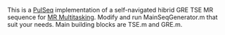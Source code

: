 This is a [PulSeq](https://pulseq.github.io/) implementation of a self-navigated hibrid GRE TSE MR sequence for [MR Multitasking](https://www.nature.com/articles/s41551-018-0217-y). Modify and run MainSeqGenerator.m that suit your needs.
Main building blocks are TSE.m and GRE.m.